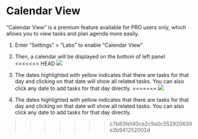 # Calendar View
“Calendar View” is a premium feature available for PRO users only, which allows you to view tasks and plan agenda more easily.
1.	Enter “Settings” > “Labs” to enable “Calendar View”
2.	Then, a calendar will be displayed on the bottom of left panel <br>
<<<<<<< HEAD
![](/images/calendarview.png)

3.	The dates highlighted with yellow indicates that there are tasks for that day and clicking on that date will show all related tasks. You can also click any date to add tasks for that day directly.
=======
        ![](/images/image027.png)<br>
3. The dates highlighted with yellow indicates that there are tasks for that day and clicking on that date will show all related tasks. You can also click any date to add tasks for that day directly.
>>>>>>> c7b83fe140ce2c9a0c552920639e2b941252002d

